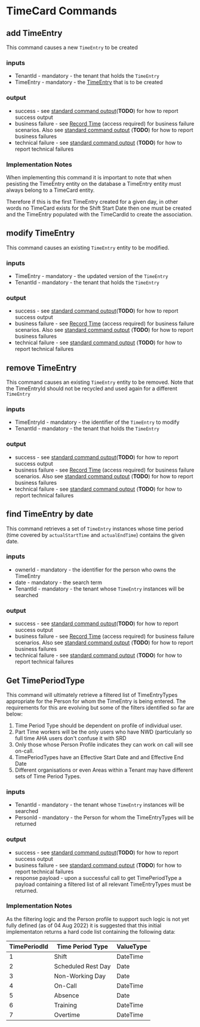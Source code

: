 # TimeCard Commands

## add TimeEntry
This command causes a new `TimeEntry` to be created 

### inputs 
- TenantId    - mandatory -  the tenant that holds the `TimeEntry`
- TimeEntry - mandatory - the [TimeEntry](./payload.md#timeentry) that is to be created

### output
 - success - see [standard command output](TODO)(**TODO**)  for how to report success output
 - business failure - see [Record Time](https://collaboration.homeoffice.gov.uk/jira/browse/EAHW-925) (access required) for business failure scenarios. Also see [standard command output](TODO) (**TODO**)  for how to report business failures
 - technical failure - see [standard command output](TODO) (**TODO**) for how to report technical failures

 ### Implementation Notes
 When implementing this command it is important to note that when pesisting the TimeEntry entity on the database a TimeEntry entity must always belong to a TimeCard entity. 
 
 Therefore if this is the first TimeEntry created for a given day, in other words no TimeCard exists for the Shift Start Date then one must be created and the TimeEntry populated with the TimeCardId to create the association.
 
## modify TimeEntry
This command causes an existing `TimeEntry` entity to be modified.

### inputs 
- TimeEntry - mandatory -  the updated version of the `TimeEntry`
- TenantId    - mandatory -  the tenant that holds the `TimeEntry`

### output
 - success - see [standard command output](TODO)(**TODO**)  for how to report success output
 - business failure - see [Record Time](https://collaboration.homeoffice.gov.uk/jira/browse/EAHW-925) (access required) for business failure scenarios. Also see [standard command output](TODO) (**TODO**)  for how to report business failures
 - technical failure - see [standard command output](TODO) (**TODO**) for how to report technical failures

## remove TimeEntry
This command causes an existing `TimeEntry` entity to be removed. Note that the TimeEntryId should not be recycled and used again for a different `TimeEntry`

### inputs 
- TimeEntryId - mandatory -  the identifier of the `TimeEntry` to modify
- TenantId    - mandatory -  the tenant that holds the `TimeEntry`

### output
 - success - see [standard command output](TODO)(**TODO**)  for how to report success output
 - business failure - see [Record Time](https://collaboration.homeoffice.gov.uk/jira/browse/EAHW-925) (access required) for business failure scenarios. Also see [standard command output](TODO) (**TODO**)  for how to report business failures
 - technical failure - see [standard command output](TODO) (**TODO**) for how to report technical failures

## find TimeEntry by date
This command retrieves a set of `TimeEntry` instances whose time period (time covered by `actualStartTime` and `actualEndTime`) contains the given date.

### inputs
- ownerId - mandatory - the identifier for the person who owns the TimeEntry
- date - mandatory -  the search term
- TenantId    - mandatory -  the tenant whose `TimeEntry` instances will be searched

### output
 - success - see [standard command output](TODO)(**TODO**)  for how to report success output
 - business failure - see [Record Time](https://collaboration.homeoffice.gov.uk/jira/browse/EAHW-925) (access required) for business failure scenarios. Also see [standard command output](TODO) (**TODO**)  for how to report business failures
 - technical failure - see [standard command output](TODO) (**TODO**) for how to report technical failures

## Get TimePeriodType
This command will ultimately retrieve a filtered list of TimeEntryTypes appropriate for the Person for whom the TimeEntry is being entered. The requirements for this are evolving but some of the filters identified so far are below:

1. Time Period Type should be dependent on profile of individual user.
2. Part Time workers will be the only users who have NWD (particularly so full time AHA users don't confuse it with SRD
3. Only those whose Person Profile indicates they can work on call will see on-call.
4. TimePeriodTypes have an Effective Start Date and and Effective End Date
5. Different organisations or even Areas within a Tenant may have different sets of Time Period Types.

### inputs 
- TenantId    - mandatory -  the tenant whose `TimeEntry` instances will be searched
- PersonId      - mandatory -  the Person for whom the TimeEntryTypes will be returned

### output
 - success - see [standard command output](TODO)(**TODO**)  for how to report success output
 - business failure - see [standard command output](TODO) (**TODO**) for how to report technical failures
 - response payload - upon a successful call to get TimePeriodType a payload containing a filtered list of all relevant TimeEntryTypes must be returned.
 
 ### Implementation Notes
 
 As the filtering logic and the Person profile to support such logic is not yet fully defined (as of 04 Aug 2022) it is suggested that this initial implementaton returns a hard code list containing the following data:
 
| TimePeriodId | Time Period Type   | ValueType |
| ------------ | ------------------ | --------- |
| 1            | Shift              | DateTime  |
| 2            | Scheduled Rest Day | Date      |
| 3            | Non-Working Day    | Date      |
| 4            | On-Call            | DateTime  |
| 5            | Absence            | Date      |
| 6            | Training           | DateTime  |
| 7            | Overtime           | DateTime  |
 
